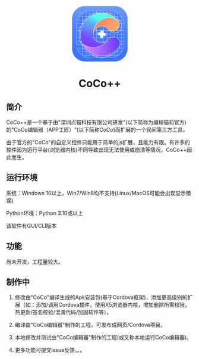 <div style="text-align:center;">
<p align="center">
<img style="width: auto; height: 150px;" src=https://github.com/2659170494/CoCoPlusPlus/blob/master/Image/CoCoPlusPlus_Logo/CoCoPlusPlus_Logo.svg/>
</p>
<h1 align="center">CoCo++</h1>
</div>

## 简介

CoCo++是一个基于由"深圳点猫科技有限公司研发"(以下简称为编程猫和官方)的"CoCo编辑器（APP工匠）"(以下简称CoCo)而扩展的一个民间第三方工具。

由于官方的"CoCo"的自定义控件只能用于简单的js扩展，且能力有限。有许多的控件因为运行平台(浏览器内核)不同导致出现无法使用或崩溃等情况，CoCo++因此而生。

## 运行环境

系统：Windows 10以上，Win7/Win8均不支持(Linux/MacOS可能会出现显示错误)

Python环境：Python 3.10或以上

该软件有GUI/CLI版本

## 功能

尚未开发，工程量较大。

## 制作中

1. 修改由"CoCo"编译生成的Apk安装包(基于Cordova框架)，添加更高级别的扩展（如：添加/调用Cordova插件，使用X5浏览器内核，增加删除所需权限，热更新/签名校验/混淆代码/加固软件等）。

2. 编译由"CoCo编辑器"制作的工程，可发布成网页/Cordova项目。

3. 本地修改并测试由"CoCo编辑器"制作的工程(或又称本地运行CoCo编辑器)。

4. 更多功能可提交issue反馈。。。
